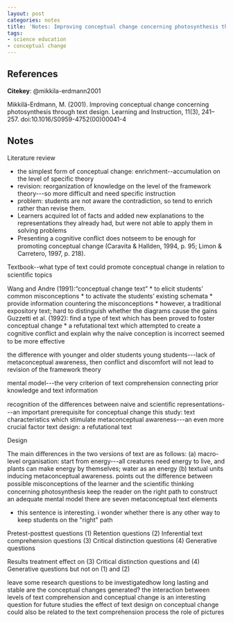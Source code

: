 ```yaml
---
layout: post
categories: notes
title: 'Notes: Improving conceptual change concerning photosynthesis through text design'
tags:
- science education
- conceptual change
---
```


## References

**Citekey**: @mikkila-erdmann2001

Mikkilä-Erdmann, M. (2001). Improving conceptual change concerning photosynthesis through text design. Learning and Instruction, 11(3), 241–257. doi:10.1016/S0959-4752(00)00041-4

## Notes

Literature review
  * the simplest form of conceptual change: enrichment--accumulation on the level of specific theory
  * revision: reorganization of knowledge on the level of the framework theory---so more difficult and need specific instruction
  * problem: students are not aware the contradiction, so tend to enrich rather than revise them.
  * Learners acquired lot of facts and added new explanations to the representations they already had, but were not able to apply them in solving problems
  * Presenting a cognitive conﬂict does notseem to be enough for promoting conceptual change (Caravita & Hallden, 1994, p. 95; Limon & Carretero, 1997, p. 218).


Textbook--what type of text could promote conceptual change in relation to scientiﬁc topics

  Wang and Andre (1991):“conceptual change text”
    * to elicit students’ common misconceptions
    * to activate the students’ existing schemata
    * provide information countering the misconceptions
    * however, a traditional expository text; hard to distinguish whether the diagrams cause the gains
  Guzzetti et al. (1992): find a type of text which has been proved to foster conceptual change
    * a refutational text which attempted to create a cognitive conﬂict and explain why the naive conception is incorrect seemed to be more effective


the difference with younger and older students
young students---lack of metaconceptual awareness, then conflict and discomfort will not lead to revision of the framework theory


mental model---the very criterion of text comprehension
connecting prior knowledge and text information


recognition of the differences between naive and scientiﬁc representations---an important prerequisite for conceptual change
this study: text characteristics which stimulate metaconceptual awareness---an even more crucial factor
text design: a refutational text


Design


The main differences in the two versions of text are as follows:
(a) macro-level organisation: start from energy---all creatures need energy to live, and plants can make energy by themselves; water as an energy
(b) textual units inducing metaconceptual awareness.
points out the difference between possible misconceptions of the learner and the scientiﬁc thinking concerning photosynthesis
keep the reader on the right path to construct an adequate mental model
there are seven metaconceptual text elements
* this sentence is interesting. i wonder whether there is any other way to keep students on the "right" path


Pretest-posttest questions
(1) Retention questions (2) Inferential text comprehension questions (3) Critical distinction questions (4) Generative questions


Results
treatment effect on (3) Critical distinction questions and (4) Generative questions
but not on (1) and (2)


leave some research questions to be investigatedhow long lasting and stable are the conceptual changes generated? the interaction between levels of text comprehension and conceptual change is an interesting question for future studies
the effect of text design on conceptual change could also be related to the text comprehension process
the role of pictures

